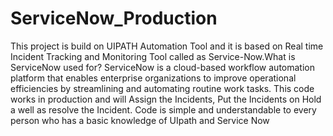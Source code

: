 # ServiceNow_Production
This project is build on UIPATH Automation Tool and it is based on Real time Incident Tracking and Monitoring Tool called as Service-Now.What is ServiceNow used for? 
ServiceNow is a cloud-based workflow automation platform that enables enterprise organizations to improve operational efficiencies by streamlining and automating routine work tasks.
This code works in production and will Assign the Incidents, Put the Incidents on Hold a well as resolve the Incident. 
Code is simple and understandable to every person who has a basic knowledge of UIpath and Service Now
